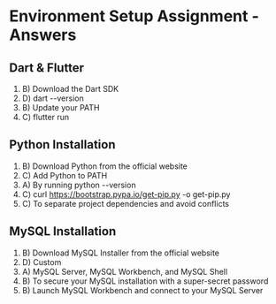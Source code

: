 # Environment Setup Assignment - Answers

## Dart & Flutter

1. B) Download the Dart SDK
2. D) dart --version
3. B) Update your PATH
4. C) flutter run

## Python Installation

1. B) Download Python from the official website
2. C) Add Python to PATH
3. A) By running python --version
4. C) curl https://bootstrap.pypa.io/get-pip.py -o get-pip.py
5. C) To separate project dependencies and avoid conflicts

## MySQL Installation

1. B) Download MySQL Installer from the official website
2. D) Custom
3. A) MySQL Server, MySQL Workbench, and MySQL Shell
4. B) To secure your MySQL installation with a super-secret password
5. B) Launch MySQL Workbench and connect to your MySQL Server
